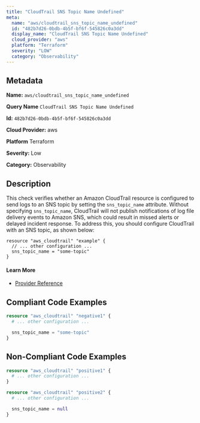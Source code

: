 ```yaml
---
title: "CloudTrail SNS Topic Name Undefined"
meta:
  name: "aws/cloudtrail_sns_topic_name_undefined"
  id: "482b7d26-0bdb-4b5f-bf6f-545826c0a3dd"
  display_name: "CloudTrail SNS Topic Name Undefined"
  cloud_provider: "aws"
  platform: "Terraform"
  severity: "LOW"
  category: "Observability"
---
```

## Metadata

**Name:** `aws/cloudtrail_sns_topic_name_undefined`

**Query Name** `CloudTrail SNS Topic Name Undefined`

**Id:** `482b7d26-0bdb-4b5f-bf6f-545826c0a3dd`

**Cloud Provider:** aws

**Platform** Terraform

**Severity:** Low

**Category:** Observability

## Description
This check verifies whether an Amazon CloudTrail resource is configured to send logs to an SNS topic by setting the `sns_topic_name` attribute. Without specifying `sns_topic_name`, CloudTrail will not publish notifications of log file delivery events to Amazon SNS, which could result in missed alerts or delayed incident response. To address this, you should configure CloudTrail with an SNS topic, as shown below:

```
resource "aws_cloudtrail" "example" {
  // ... other configuration ...
  sns_topic_name = "some-topic"
}
```

#### Learn More

 - [Provider Reference](https://registry.terraform.io/providers/hashicorp/aws/latest/docs/resources/cloudtrail)


## Compliant Code Examples
```terraform
resource "aws_cloudtrail" "negative1" {
  # ... other configuration ...

  sns_topic_name = "some-topic"
}
```
## Non-Compliant Code Examples
```terraform
resource "aws_cloudtrail" "positive1" {
  # ... other configuration ...
}

resource "aws_cloudtrail" "positive2" {
  # ... other configuration ...

  sns_topic_name = null
}
```